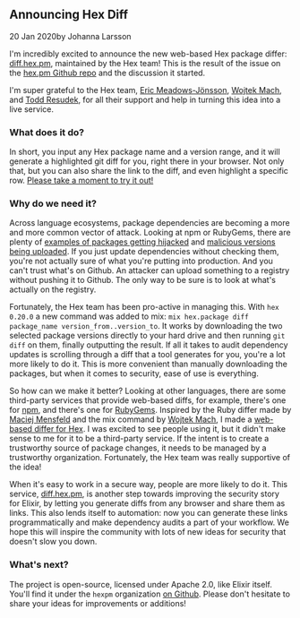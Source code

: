 ## Announcing Hex Diff

<div class="subtitle"><time datetime="2020-01-20T00:00:00Z">20 Jan 2020</time>by Johanna Larsson</div>

I'm incredibly excited to announce the new web-based Hex package differ: [diff.hex.pm](https://diff.hex.pm), maintained by the Hex team! This is the result of the issue on the [hex.pm Github repo](https://github.com/hexpm/hexpm/issues/848) and the discussion it started.

I'm super grateful to the Hex team, [Eric Meadows-Jönsson](https://twitter.com/emjii), [Wojtek Mach](https://twitter.com/wojtekmach), and [Todd Resudek](https://twitter.com/sprsmpl), for all their support and help in turning this idea into a live service.

### What does it do?

In short, you input any Hex package name and a version range, and it will generate a highlighted git diff for you, right there in your browser. Not only that, but you can also share the link to the diff, and even highlight a specific row. [Please take a moment to try it out!](https://diff.hex.pm)

### Why do we need it?

Across language ecosystems, package dependencies are becoming a more and more common vector of attack. Looking at npm or RubyGems, there are plenty of [examples of packages getting hijacked](https://snyk.io/blog/malicious-code-found-in-npm-package-event-stream/) and [malicious versions being uploaded](https://snyk.io/blog/code-execution-back-door-found-in-rubys-rest-client-library/). If you just update dependencies without checking them, you're not actually sure of what you're putting into production. And you can't trust what's on Github. An attacker can upload something to a registry without pushing it to Github. The only way to be sure is to look at what's actually on the registry.

Fortunately, the Hex team has been pro-active in managing this. With `hex` `0.20.0` a new command was added to mix: `mix hex.package diff package_name version_from..version_to`. It works by downloading the two selected package versions directly to your hard drive and then running `git diff` on them, finally outputting the result. If all it takes to audit dependency updates is scrolling through a diff that a tool generates for you, you're a lot more likely to do it. This is more convenient than manually downloading the packages, but when it comes to security, ease of use is everything.

So how can we make it better? Looking at other languages, there are some third-party services that provide web-based diffs, for example, there's one for [npm](https://diff.intrinsic.com/), and there's one for [RubyGems](https://diff.coditsu.io/). Inspired by the Ruby differ made by [Maciej Mensfeld](https://twitter.com/maciejmensfeld) and the mix command by [Wojtek Mach](https://twitter.com/wojtekmach), I made a [web-based differ for Hex](https://diff.jola.dev). I was excited to see people using it, but it didn't make sense to me for it to be a third-party service. If the intent is to create a trustworthy source of package changes, it needs to be managed by a trustworthy organization. Fortunately, the Hex team was really supportive of the idea!

When it's easy to work in a secure way, people are more likely to do it. This service, [diff.hex.pm](https://diff.hex.pm), is another step towards improving the security story for Elixir, by letting you generate diffs from any browser and share them as links. This also lends itself to automation: now you can generate these links programmatically and make dependency audits a part of your workflow. We hope this will inspire the community with lots of new ideas for security that doesn't slow you down.

### What's next?

The project is open-source, licensed under Apache 2.0, like Elixir itself. You'll find it under the `hexpm` organization [on Github](https://github.com/hexpm/diff). Please don't hesitate to share your ideas for improvements or additions!
